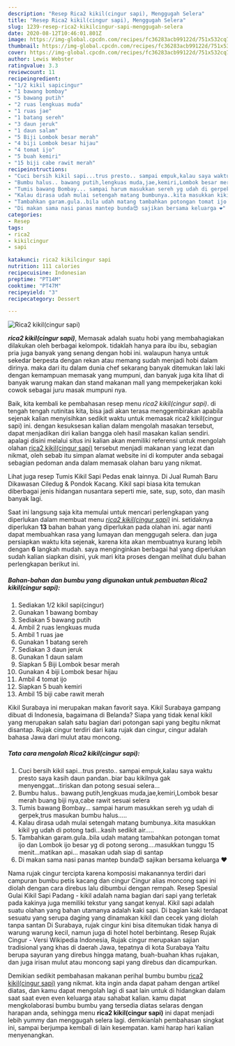 ```yaml
---
description: "Resep Rica2 kikil(cingur sapi), Menggugah Selera"
title: "Resep Rica2 kikil(cingur sapi), Menggugah Selera"
slug: 1239-resep-rica2-kikilcingur-sapi-menggugah-selera
date: 2020-08-12T10:46:01.801Z
image: https://img-global.cpcdn.com/recipes/fc36283acb99122d/751x532cq70/rica2-kikilcingur-sapi-foto-resep-utama.jpg
thumbnail: https://img-global.cpcdn.com/recipes/fc36283acb99122d/751x532cq70/rica2-kikilcingur-sapi-foto-resep-utama.jpg
cover: https://img-global.cpcdn.com/recipes/fc36283acb99122d/751x532cq70/rica2-kikilcingur-sapi-foto-resep-utama.jpg
author: Lewis Webster
ratingvalue: 3.3
reviewcount: 11
recipeingredient:
- "1/2 kikil sapicingur"
- "1 bawang bombay"
- "5 bawang putih"
- "2 ruas lengkuas muda"
- "1 ruas jae"
- "1 batang sereh"
- "3 daun jeruk"
- "1 daun salam"
- "5 Biji Lombok besar merah"
- "4 biji Lombok besar hijau"
- "4 tomat ijo"
- "5 buah kemiri"
- "15 biji cabe rawit merah"
recipeinstructions:
- "Cuci bersih kikil sapi...trus presto.. sampai empuk,kalau saya waktu presto saya kasih daun pandan..biar bau kikilnya gak menyenggat...tiriskan dan potong sesuai selera..."
- "Bumbu halus.. bawang putih,lengkuas muda,jae,kemiri,Lombok besar merah buang biji nya,cabe rawit sesuai selera"
- "Tumis bawang Bombay... sampai harum masukkan sereh yg udah di gerpek,trus masukan bumbu halus....."
- "Kalau dirasa udah mulai setengah matang bumbunya..kita masukkan kikil yg udah di potong tadi...kasih sedikit air....."
- "Tambahkan garam.gula..bila udah matang tambahkan potongan tomat ijo dan Lombok ijo besar yg di potong serong....masukkan tunggu 15 menit...matikan api... masakan udah siap di santap"
- "Di makan sama nasi panas mantep bunda😍 sajikan bersama keluarga ❤️"
categories:
- Resep
tags:
- rica2
- kikilcingur
- sapi

katakunci: rica2 kikilcingur sapi 
nutrition: 111 calories
recipecuisine: Indonesian
preptime: "PT14M"
cooktime: "PT47M"
recipeyield: "3"
recipecategory: Dessert

---
```



![Rica2 kikil(cingur sapi)](https://img-global.cpcdn.com/recipes/fc36283acb99122d/751x532cq70/rica2-kikilcingur-sapi-foto-resep-utama.jpg)

<b><i>rica2 kikil(cingur sapi)</i></b>, Memasak adalah suatu hobi yang membahagiakan dilakukan oleh berbagai kelompok. tidaklah hanya para ibu ibu, sebagian pria juga banyak yang senang dengan hobi ini. walaupun hanya untuk sekedar berpesta dengan rekan atau memang sudah menjadi hobi dalam dirinya. maka dari itu dalam dunia chef sekarang banyak ditemukan laki laki dengan kemampuan memasak yang mumpuni, dan banyak juga kita lihat di banyak warung makan dan stand makanan mall yang mempekerjakan koki cowok sebagai juru masak mumpuni nya.

Baik, kita kembali ke pembahasan resep menu <i>rica2 kikil(cingur sapi)</i>. di tengah tengah rutinitas kita, bisa jadi akan terasa menggembirakan apabila sejenak kalian menyisihkan sedikit waktu untuk memasak rica2 kikil(cingur sapi) ini. dengan kesuksesan kalian dalam mengolah masakan tersebut, dapat menjadikan diri kalian bangga oleh hasil masakan kalian sendiri. apalagi disini melalui situs ini kalian akan memiliki referensi untuk mengolah olahan <u>rica2 kikil(cingur sapi)</u> tersebut menjadi makanan yang lezat dan nikmat, oleh sebab itu simpan alamat website ini di komputer anda sebagai sebagian pedoman anda dalam memasak olahan baru yang nikmat.

Lihat juga resep Tumis Kikil Sapi Pedas enak lainnya. Di Jual Rumah Baru Dikawasan Ciledug &amp; Pondok Kacang. Kikil sapi biasa kita temukan diberbagai jenis hidangan nusantara seperti mie, sate, sup, soto, dan masih banyak lagi.


Saat ini langsung saja kita memulai untuk mencari perlengkapan yang diperlukan dalam membuat menu <u><i>rica2 kikil(cingur sapi)</i></u> ini. setidaknya diperlukan <b>13</b> bahan bahan yang diperlukan pada olahan ini. agar nanti dapat membuahkan rasa yang lumayan dan menggugah selera. dan juga persiapkan waktu kita sejenak, karena kita akan membuatnya kurang lebih dengan <b>6</b> langkah mudah. saya menginginkan berbagai hal yang diperlukan sudah kalian siapkan disini, yuk mari kita proses dengan melihat dulu bahan perlengkapan berikut ini.

<!--inarticleads1-->

##### Bahan-bahan dan bumbu yang digunakan untuk pembuatan Rica2 kikil(cingur sapi):

1. Sediakan 1/2 kikil sapi(cingur)
1. Gunakan 1 bawang bombay
1. Sediakan 5 bawang putih
1. Ambil 2 ruas lengkuas muda
1. Ambil 1 ruas jae
1. Gunakan 1 batang sereh
1. Sediakan 3 daun jeruk
1. Gunakan 1 daun salam
1. Siapkan 5 Biji Lombok besar merah
1. Gunakan 4 biji Lombok besar hijau
1. Ambil 4 tomat ijo
1. Siapkan 5 buah kemiri
1. Ambil 15 biji cabe rawit merah


Kikil Surabaya ini merupakan makan favorit saya. Kikil Surabaya gampang dibuat di Indonesia, bagaimana di Belanda? Siapa yang tidak kenal kikil yang merupakan salah satu bagian dari potongan sapi yang begitu nikmat disantap. Rujak cingur terdiri dari kata rujak dan cingur, cingur adalah bahasa Jawa dari mulut atau moncong. 

<!--inarticleads2-->

##### Tata cara mengolah Rica2 kikil(cingur sapi):

1. Cuci bersih kikil sapi...trus presto.. sampai empuk,kalau saya waktu presto saya kasih daun pandan..biar bau kikilnya gak menyenggat...tiriskan dan potong sesuai selera...
1. Bumbu halus.. bawang putih,lengkuas muda,jae,kemiri,Lombok besar merah buang biji nya,cabe rawit sesuai selera
1. Tumis bawang Bombay... sampai harum masukkan sereh yg udah di gerpek,trus masukan bumbu halus.....
1. Kalau dirasa udah mulai setengah matang bumbunya..kita masukkan kikil yg udah di potong tadi...kasih sedikit air.....
1. Tambahkan garam.gula..bila udah matang tambahkan potongan tomat ijo dan Lombok ijo besar yg di potong serong....masukkan tunggu 15 menit...matikan api... masakan udah siap di santap
1. Di makan sama nasi panas mantep bunda😍 sajikan bersama keluarga ❤️


Nama rujak cingur tercipta karena komposisi makanannya terdiri dari campuran bumbu petis kacang dan cingur Cingur alias moncong sapi ini diolah dengan cara direbus lalu dibumbui dengan rempah. Resep Spesial Gulai Kikil Sapi Padang - kikil adalah nama bagian dari sapi yang terletak pada kakinya juga memiliki tekstur yang sangat kenyal. Kikil sapi adalah suatu olahan yang bahan utamanya adalah kaki sapi. Di bagian kaki terdapat sesuatu yang serupa daging yang dinamakan kikil dan cecek yang diolah tanpa santan Di Surabaya, rujak cingur kini bisa ditemukan tidak hanya di warung warung kecil, namun juga di hotel hotel berbintang. Resep Rujak Cingur - Versi Wikipedia Indonesia, Rujak cingur merupakan sajian tradisional yang khas di daerah Jawa, tepatnya di kota Surabaya Yaitu berupa sayuran yang direbus hingga matang, buah-buahan khas rujakan, dan juga irisan mulut atau moncong sapi yang direbus dan dicampurkan. 

Demikian sedikit pembahasan makanan perihal bumbu bumbu <u>rica2 kikil(cingur sapi)</u> yang nikmat. kita ingin anda dapat paham dengan artikel diatas, dan kamu dapat mengolah lagi di saat lain untuk di hidangkan dalam saat saat even even keluarga atau sahabat kalian. kamu dapat mengkolaborasi bumbu bumbu yang tersedia diatas selaras dengan harapan anda, sehingga menu <b>rica2 kikil(cingur sapi)</b> ini dapat menjadi lebih yummy dan menggugah selera lagi. demikianlah pembahasan singkat ini, sampai berjumpa kembali di lain kesempatan. kami harap hari kalian menyenangkan.
